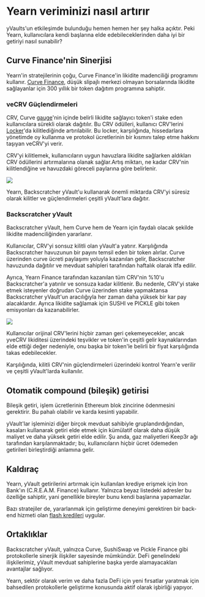# Yearn veriminizi nasıl artırır

yVaults'un etkileşimde bulunduğu hemen hemen her şey halka açıktır. Peki Yearn, kullanıcılara kendi başlarına elde edebileceklerinden daha iyi bir getiriyi nasıl sunabilir?

## Curve Finance'nin Sinerjisi

Yearn'in stratejilerinin çoğu, Curve Finance'in likidite madenciliği programını kullanır. [Curve Finance](https://curve.fi/), düşük slipajlı merkezi olmayan borsalarında likidite sağlayanlar için 300 yıllık bir token dağıtım programına sahiptir.

### veCRV Güçlendirmeleri

CRV, Curve [gauge](https://resources.curve.fi/base-features/understanding-gauges)'nin içinde belirli likidite sağlayıcı token'i stake eden kullanıcılara sürekli olarak dağıtılır. Bu CRV ödülleri, kullanıcı CRV'lerini [Locker](https://dao.curve.fi/locker)'da kilitlediğinde artırılabilir. Bu locker, karşılığında, hissedarlara yönetimde oy kullanma ve protokol ücretlerinin bir kısmını talep etme hakkını taşıyan  veCRV'yi verir.

CRV'yi kilitlemek, kullanıcıların uygun havuzlara likidite sağlarken aldıkları CRV ödüllerini artırmalarına olanak sağlar.Artış miktarı, ne kadar CRV'nin kilitlendiğine ve havuzdaki göreceli paylarına göre belirlenir.

![](https://i.imgur.com/QaMMdr7.png)

Yearn, Backscratcher yVault'u kullanarak önemli miktarda CRV'yi süresiz olarak kilitler ve güçlendirmeleri çeşitli yVault'lara dağıtır.  

### Backscratcher yVault

Backscratcher yVault, hem Curve hem de Yearn için faydalı olacak şekilde likidite madenciliğinden yararlanır.

Kullanıcılar, CRV'yi sonsuz kilitli olan yVault'a yatırır. Karşılığında Backscratcher havuzunun bir payını temsil eden bir token alırlar. Curve üzerinden curve ücreti paylaşımı yoluyla kazanılan gelir, Backscratcher havuzunda dağıtılır ve mevduat sahipleri tarafından haftalık olarak itfa edilir.

Ayrıca, Yearn Finance tarafından kazanılan tüm CRV'nin %10'u Backscratcher'a yatırılır ve sonsuza kadar kilitlenir. Bu nedenle, CRV'yi stake etmek isteyenler doğrudan Curve üzerinden stake yapmaktansa Backscratcher yVault'un aracılığıyla her zaman  daha yüksek bir kar pay alacaklardır. Ayrıca likidite sağlamak için SUSHI ve PICKLE gibi token emisyonları da kazanabilirler.

![](https://i.imgur.com/UfCikwk.png)

Kullanıcılar orijinal CRV'lerini hiçbir zaman geri çekemeyecekler, ancak yveCRV likiditesi üzerindeki teşvikler ve token'in çeşitli gelir kaynaklarından elde ettiği değer nedeniyle, onu başka bir token'le belirli bir fiyat karşılığında takas edebilecekler.

Karşılığında, kilitli CRV'nin güçlendirmeleri üzerindeki kontrol Yearn'e verilir ve çeşitli yVault'larda kullanılır.

## Otomatik compound (bileşik) getirisi

Bileşik getiri, işlem ücretlerinin Ethereum blok zincirine ödenmesini gerektirir. Bu pahalı olabilir ve karda kesinti yapabilir.

yVault'lar işleminizi diğer birçok mevduat sahibiyle gruplandırdığından, kasaları kullanarak getiri elde etmek için kümülatif olarak daha düşük maliyet ve daha yüksek getiri elde edilir. Şu anda, gaz maliyetleri Keep3r ağı tarafından karşılanmaktadır; bu, kullanıcıların hiçbir ücret ödemeden getirileri birleştirdiği anlamına gelir.

## Kaldıraç

Yearn, yVault getirilerini artırmak için kullanılan krediye erişmek için Iron Bank'ın (C.R.E.A.M. Finance) kullanır. Yalnızca beyaz listedeki adresler bu özelliğe sahiptir, yani genellikle bireyler bunu kendi başlarına yapamazlar.

Bazı stratejiler de, yararlanmak için geliştirme deneyimi gerektiren bir back-end hizmeti olan [flash kredileri](https://docs.yearn.finance/resources/defi-glossary#flash-loan) uygular.

## Ortaklıklar

Backscratcher yVault, yalnızca Curve, SushiSwap ve Pickle Finance gibi protokollerle sinerjik ilişkiler sayesinde mümkündür. DeFi genelindeki ilişkilerimiz, yVault mevduat sahiplerine başka yerde alamayacakları avantajlar sağlıyor.

Yearn, sektör olarak verim ve daha fazla DeFi için yeni fırsatlar yaratmak için bahsedilen protokollerle geliştirme konusunda aktif olarak işbirliği yapıyor.
